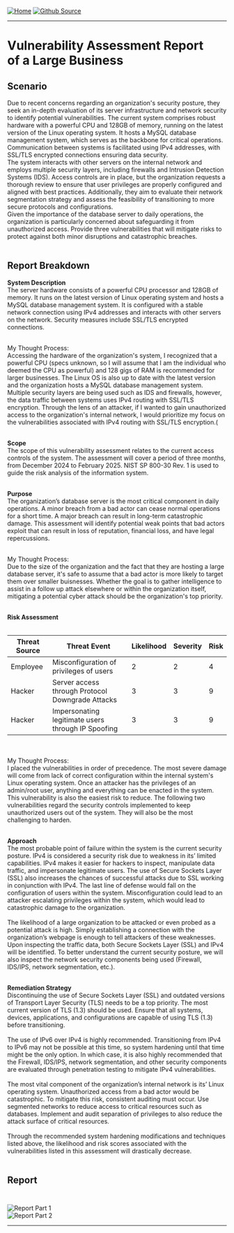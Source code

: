<div style="display: inline-block;">
  <a href="https://breachopen.github.io/Chas-Riley/">
    <img src="https://img.shields.io/badge/Home-3ba0e6" alt="Home">
  </a>
</div>

<div style="display: inline-block;">
  <a href="https://github.com/BreachOpen/Chas-Riley/" target="_blank">
    <img src="https://img.shields.io/badge/Github_Source-3ba0e6" alt="Github Source">
  </a>
</div>

---

# Vulnerability Assessment Report<br />of a Large Business

## Scenario
Due to recent concerns regarding an organization's security posture, they seek an in-depth evaluation of its server infrastructure and network security to identify potential vulnerabilities. The current system comprises robust hardware with a powerful CPU and 128GB of memory, running on the latest version of the Linux operating system. It hosts a MySQL database management system, which serves as the backbone for critical operations. Communication between systems is facilitated using IPv4 addresses, with SSL/TLS encrypted connections ensuring data security.<br />
The system interacts with other servers on the internal network and employs multiple security layers, including firewalls and Intrusion Detection Systems (IDS). Access controls are in place, but the organization requests a thorough review to ensure that user privileges are properly configured and aligned with best practices. Additionally, they aim to evaluate their network segmentation strategy and assess the feasibility of transitioning to more secure protocols and configurations.<br />
Given the importance of the database server to daily operations, the organization is particularly concerned about safeguarding it from unauthorized access. Provide three vulnerabilities that will mitigate risks to protect against both minor disruptions and catastrophic breaches.<br /><br />

## Report Breakdown <br />

**System Description**<br />
The server hardware consists of a powerful CPU processor and 128GB of memory. It runs on the latest version of Linux operating system and hosts a MySQL database management system. It is configured with a stable network connection using IPv4 addresses and interacts with other servers on the network. Security measures include SSL/TLS encrypted connections.<br /><br />

My Thought Process:<br />
Accessing the hardware of the organization's system, I recognized that a powerful CPU (specs unknown, so I will assume that I am the individual who deemed the CPU as powerful) and 128 gigs of RAM is recommended for larger businesses. The Linux OS is also up to date with the latest version and the organization hosts a MySQL database management system. Multiple security layers are being used such as IDS and firewalls, however, the data traffic between systems uses IPv4 routing with SSL/TLS encryption. Through the lens of an attacker, if I wanted to gain unauthorized access to the organization's internal network, I would prioritize my focus on the vulnerabilities associated with IPv4 routing with SSL/TLS encryption.(<br /><br />

**Scope**<br />
The scope of this vulnerability assessment relates to the current access controls of the system. The assessment will cover a period of three months, from December 2024 to February 2025. NIST SP 800-30 Rev. 1 is used to guide the risk analysis of the information system.<br /><br />

**Purpose**<br />
The organization’s database server is the most critical component in daily operations. A minor breach from a bad actor can cease normal operations for a short time. A major breach can result in long-term catastrophic damage. This assessment will identify potential weak points that bad actors exploit that can result in loss of reputation, financial loss, and have legal repercussions.<br /><br />

My Thought Process:<br />
Due to the size of the organization and the fact that they are hosting a large database server, it's safe to assume that a bad actor is more likely to target them over smaller buisnesses. Whether the goal is to gather intelligence to assist in a follow up attack elsewhere or within the organization itself, mitigating a potential cyber attack should be the organization's top priority.<br /><br />

**Risk Assessment**<br /><br />

| Threat Source | Threat Event                             | Likelihood | Severity | Risk |
|---------------|------------------------------------------|------------|----------|------|
| Employee      | Misconfiguration of privileges of users | 2          | 2        | 4    |
| Hacker        | Server access through Protocol Downgrade Attacks | 3          | 3        | 9    |
| Hacker        | Impersonating legitimate users through IP Spoofing | 3          | 3        | 9    |


<br /><br />
My Thought Process:<br />
I placed the vulnerabilities in order of precedence. The most severe damage will come from lack of correct configuration within the internal system's Linux operating system. Once an attacker has the privileges of an admin/root user, anything and everything can be enacted in the system. This vulnerability is also the easiest risk to reduce. The following two vulnerabilities regard the security controls implemented to keep unauthorized users out of the system. They will also be the most challenging to harden.<br /><br />

**Approach**<br />
The most probable point of failure within the system is the current security posture. IPv4 is considered a security risk due to weakness in its’ limited capabilities. IPv4 makes it easier for hackers to inspect, manipulate data traffic, and impersonate legitimate users. The use of Secure Sockets Layer (SSL) also increases the chances of successful attacks due to SSL working in conjunction with IPv4. The last line of defense would fall on the configuration of users within the system. Misconfiguration could lead to an attacker escalating privileges within the system, which would lead to catastrophic damage to the organization.<br /><br />
The likelihood of a large organization to be attacked or even probed as a potential attack is high. Simply establishing a connection with the organization’s webpage is enough to tell attackers of these weaknesses. Upon inspecting the traffic data, both Secure Sockets Layer (SSL) and IPv4 will be identified. To better understand the current security posture, we will also inspect the network security components being used (Firewall, IDS/IPS, network segmentation, etc.).<br /><br />

**Remediation Strategy**<br />
Discontinuing the use of Secure Sockets Layer (SSL) and outdated versions of Transport Layer Security (TLS) needs to be a top priority. The most current version of TLS (1.3) should be used. Ensure that all systems, devices, applications, and configurations are capable of using TLS (1.3) before transitioning. <br /> <br />
The use of IPv6 over IPv4 is highly recommended. Transitioning from IPv4 to IPv6 may not be possible at this time, so system hardening until that time might be the only option. In which case, it is also highly recommended that the Firewall, IDS/IPS, network segmentation, and other security components are evaluated through penetration testing to mitigate IPv4 vulnerabilities. <br /> <br />
The most vital component of the organization’s internal network is its’ Linux operating system. Unauthorized access from a bad actor would be catastrophic. To mitigate this risk, consistent auditing must occur. Use segmented networks to reduce access to critical resources such as databases. Implement and audit separation of privileges to also reduce the attack surface of critical resources. <br /> <br />
Through the recommended system hardening modifications and techniques listed above, the likelihood and risk scores associated with the vulnerabilities listed in this assessment will drastically decrease. <br /> <br />

## Report <br /><br />

![Report Part 1](../../assets/img/network/var/1.png)<br />
![Report Part 2](../../assets/img/network/var/2.png)<br />

--- 
